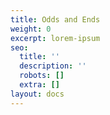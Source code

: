 ```yaml
---
title: Odds and Ends
weight: 0
excerpt: lorem-ipsum
seo:
  title: ''
  description: ''
  robots: []
  extra: []
layout: docs
---
```

